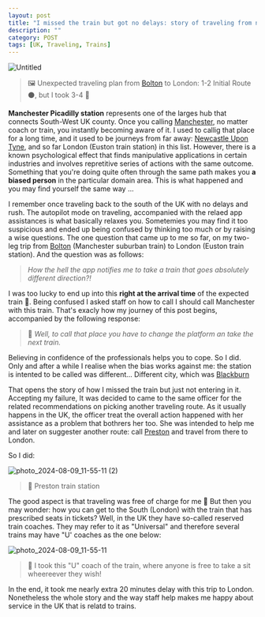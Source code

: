 ```yaml
---
layout: post
title: "I missed the train but got no delays: story of traveling from north to south in the UK"
description: ""
category: POST
tags: [UK, Traveling, Trains]
---
```


![Untitled](https://github.com/user-attachments/assets/2fd4a600-6015-42cd-935d-39ca6d9ec23b)
> 🖼️ Unexpected traveling plan from [Bolton](https://en.wikipedia.org/wiki/Bolton) to London: 1-2 Initial Route ⚫, but I took 3-4 🔴

**Manchester Picadilly station** represents one of the larges hub that connects South-West UK county. 
Once you calling [Manchester](https://en.wikipedia.org/wiki/Manchester), no matter coach or train, you instantly becoming aware of it. 
I used to callig that place for a long time, and it used to be journeys from far away: [Newcastle Upon Tyne](https://en.wikipedia.org/wiki/Newcastle_upon_Tyne), and so far London (Euston train station) in this list. 
However, there is a known psychological effect that finds manipulative applications in certain industries and involves repretitive series of actions with the same outcome.  
Something that you're doing quite often through the same path makes you **a biased person** in the particular domain area. 
This is what happened and you may find yourself the same way ...

<!--more-->

I remember once traveling back to the south of the UK with no delays and rush. 
The autopilot mode on traveling, accompanied with the relaed app assistances is what basically relaxes you.
Sometemies you may find it too suspicious and ended up being confused by thinking too much or by raising a wise questions.
The one question that came up to me so far, on my two-leg trip from [Bolton](https://en.wikipedia.org/wiki/Bolton) (Manchester suburban train) to London (Euston train station).
And the question was as follows:

> *How the hell the app notifies me to take a train that goes absolutely different direction?!*

I was too lucky to end up into this **right at the arrival time** of the expected train 🚄. 
Being confused I asked staff on how to call I should call Manchester with this train. 
That's exacly how my journey of this post begins, accompanied by the following response:

> 👧 *Well, to call that place you have to change the platform an take the next train.*

Believing in confidence of the professionals helps you to cope. So I did.
Only and after a while I realise when the bias works against me: the station is intented to be called was different... 
Different city, which was [Blackburn](https://en.wikipedia.org/wiki/Blackburn)

That opens the story of how I missed the train but just not entering in it.
Accepting my failure, It was decided to came to the same officer for the related recommendations on picking another traveling route.
As it usually happens in the UK, the officer treat the overall action happened with her assistance as a problem that bothrers her too.
She was intended to help me and later on suggester another route: call [Preston](https://en.wikipedia.org/wiki/Preston,_Lancashire) and travel from there to London.

So I did:

![photo_2024-08-09_11-55-11 (2)](https://github.com/user-attachments/assets/3ade14c0-0ea6-4457-bb9c-4f0643cb84b8)
> 📸 Preston train station

The good aspect is that traveling was free of charge for me 🥳
But then you may wonder: how you can get to the South (London) with the train that has prescribed seats in tickets?
Well, in the UK they have so-called reserved train coaches. They may refer to it as "Universal" and therefore several trains may have "U' coaches as the one below:

![photo_2024-08-09_11-55-11](https://github.com/user-attachments/assets/fd23a7f1-f332-495b-b73d-6fd31194acdf)
> 📸 I took this "U" coach of the train, where anyone is free to take a sit wheereever they wish!

In the end, it took me nearly extra 20 minutes delay with this trip to London.
Nonetheless the whole story and the way staff help makes me happy about service in the UK that is relatd to trains.
